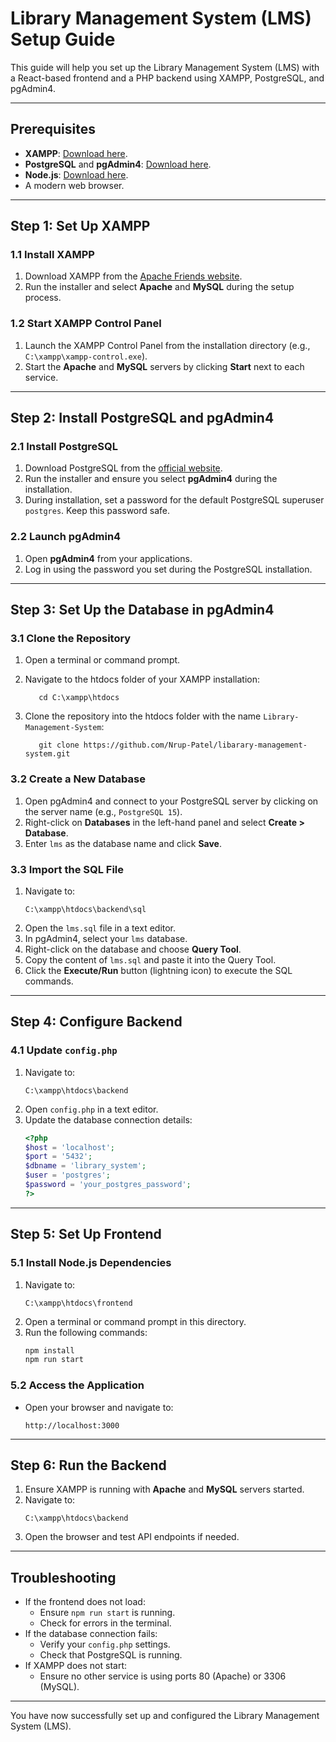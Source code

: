 # Library Management System (LMS) Setup Guide

This guide will help you set up the Library Management System (LMS) with a React-based frontend and a PHP backend using XAMPP, PostgreSQL, and pgAdmin4.

---

## Prerequisites

- **XAMPP**: [Download here](https://www.apachefriends.org/index.html).
- **PostgreSQL** and **pgAdmin4**: [Download here](https://www.postgresql.org/download/).
- **Node.js**: [Download here](https://nodejs.org/).
- A modern web browser.

---

## Step 1: Set Up XAMPP

### 1.1 Install XAMPP
1. Download XAMPP from the [Apache Friends website](https://www.apachefriends.org/index.html).
2. Run the installer and select **Apache** and **MySQL** during the setup process.

### 1.2 Start XAMPP Control Panel
1. Launch the XAMPP Control Panel from the installation directory (e.g., `C:\xampp\xampp-control.exe`).
2. Start the **Apache** and **MySQL** servers by clicking **Start** next to each service.

---

## Step 2: Install PostgreSQL and pgAdmin4

### 2.1 Install PostgreSQL
1. Download PostgreSQL from the [official website](https://www.postgresql.org/download/).
2. Run the installer and ensure you select **pgAdmin4** during the installation.
3. During installation, set a password for the default PostgreSQL superuser `postgres`. Keep this password safe.

### 2.2 Launch pgAdmin4
1. Open **pgAdmin4** from your applications.
2. Log in using the password you set during the PostgreSQL installation.

---
## Step 3: Set Up the Database in pgAdmin4
### 3.1 Clone the Repository

1. Open a terminal or command prompt.

2. Navigate to the htdocs folder of your XAMPP installation:
   ```
      cd C:\xampp\htdocs
   ```
3. Clone the repository into the htdocs folder with the name `Library-Management-System`:
   ```
      git clone https://github.com/Nrup-Patel/libarary-management-system.git
   ```

### 3.2 Create a New Database
1. Open pgAdmin4 and connect to your PostgreSQL server by clicking on the server name (e.g., `PostgreSQL 15`).
2. Right-click on **Databases** in the left-hand panel and select **Create > Database**.
3. Enter `lms` as the database name and click **Save**.

### 3.3 Import the SQL File
1. Navigate to:
   ```
   C:\xampp\htdocs\backend\sql
   ```
2. Open the `lms.sql` file in a text editor.
3. In pgAdmin4, select your `lms` database.
4. Right-click on the database and choose **Query Tool**.
5. Copy the content of `lms.sql` and paste it into the Query Tool.
6. Click the **Execute/Run** button (lightning icon) to execute the SQL commands.

---

## Step 4: Configure Backend

### 4.1 Update `config.php`
1. Navigate to:
   ```
   C:\xampp\htdocs\backend
   ```
2. Open `config.php` in a text editor.
3. Update the database connection details:
   ```php
   <?php
   $host = 'localhost';
   $port = '5432';
   $dbname = 'library_system';
   $user = 'postgres';
   $password = 'your_postgres_password';
   ?>
   ```

---

## Step 5: Set Up Frontend

### 5.1 Install Node.js Dependencies
1. Navigate to:
   ```
   C:\xampp\htdocs\frontend
   ```
2. Open a terminal or command prompt in this directory.
3. Run the following commands:
   ```bash
   npm install
   npm run start
   ```

### 5.2 Access the Application
- Open your browser and navigate to:
  ```
  http://localhost:3000
  ```

---

## Step 6: Run the Backend
1. Ensure XAMPP is running with **Apache** and **MySQL** servers started.
2. Navigate to:
   ```
   C:\xampp\htdocs\backend
   ```
3. Open the browser and test API endpoints if needed.

---

## Troubleshooting

- If the frontend does not load:
  - Ensure `npm run start` is running.
  - Check for errors in the terminal.
- If the database connection fails:
  - Verify your `config.php` settings.
  - Check that PostgreSQL is running.
- If XAMPP does not start:
  - Ensure no other service is using ports 80 (Apache) or 3306 (MySQL).

---

You have now successfully set up and configured the Library Management System (LMS).

